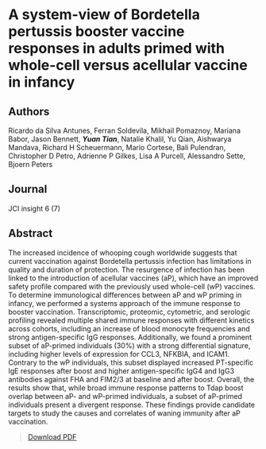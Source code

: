 # A system-view of Bordetella pertussis booster vaccine responses in adults primed with whole-cell versus acellular vaccine in infancy


<!--more-->

## Authors
Ricardo da Silva Antunes, Ferran Soldevila, Mikhail Pomaznoy, Mariana Babor, Jason Bennett, ***Yuan Tian***, Natalie Khalil, Yu Qian, Aishwarya Mandava, Richard H Scheuermann, Mario Cortese, Bali Pulendran, Christopher D Petro, Adrienne P Gilkes, Lisa A Purcell, Alessandro Sette, Bjoern Peters

## Journal
JCI insight 6 (7)

## Abstract
The increased incidence of whooping cough worldwide suggests that current vaccination against Bordetella pertussis infection has limitations in quality and duration of protection. The resurgence of infection has been linked to the introduction of acellular vaccines (aP), which have an improved safety profile compared with the previously used whole-cell (wP) vaccines. To determine immunological differences between aP and wP priming in infancy, we performed a systems approach of the immune response to booster vaccination. Transcriptomic, proteomic, cytometric, and serologic profiling revealed multiple shared immune responses with different kinetics across cohorts, including an increase of blood monocyte frequencies and strong antigen-specific IgG responses. Additionally, we found a prominent subset of aP-primed individuals (30%) with a strong differential signature, including higher levels of expression for CCL3, NFKBIA, and ICAM1. Contrary to the wP individuals, this subset displayed increased PT-specific IgE responses after boost and higher antigen-specific IgG4 and IgG3 antibodies against FHA and FIM2/3 at baseline and after boost. Overall, the results show that, while broad immune response patterns to Tdap boost overlap between aP- and wP-primed individuals, a subset of aP-primed individuals present a divergent response. These findings provide candidate targets to study the causes and correlates of waning immunity after aP vaccination.

> [Download PDF](jciinsight-6-141023.pdf)
